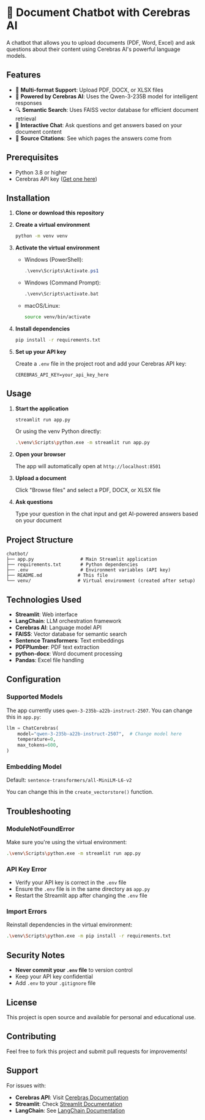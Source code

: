 # 📘 Document Chatbot with Cerebras AI

A chatbot that allows you to upload documents (PDF, Word, Excel) and ask questions about their content using Cerebras AI's powerful language models.

## Features

- 📄 **Multi-format Support**: Upload PDF, DOCX, or XLSX files
- 🤖 **Powered by Cerebras AI**: Uses the Qwen-3-235B model for intelligent responses
- 🔍 **Semantic Search**: Uses FAISS vector database for efficient document retrieval
- 💬 **Interactive Chat**: Ask questions and get answers based on your document content
- 🎯 **Source Citations**: See which pages the answers come from

## Prerequisites

- Python 3.8 or higher
- Cerebras API key ([Get one here](https://cloud.cerebras.ai/))

## Installation

1. **Clone or download this repository**

2. **Create a virtual environment**
   ```bash
   python -m venv venv
   ```

3. **Activate the virtual environment**
   - Windows (PowerShell):
     ```powershell
     .\venv\Scripts\Activate.ps1
     ```
   - Windows (Command Prompt):
     ```cmd
     .\venv\Scripts\activate.bat
     ```
   - macOS/Linux:
     ```bash
     source venv/bin/activate
     ```

4. **Install dependencies**
   ```bash
   pip install -r requirements.txt
   ```

5. **Set up your API key**
   
   Create a `.env` file in the project root and add your Cerebras API key:
   ```
   CEREBRAS_API_KEY=your_api_key_here
   ```

## Usage

1. **Start the application**
   ```bash
   streamlit run app.py
   ```
   Or using the venv Python directly:
   ```bash
   .\venv\Scripts\python.exe -m streamlit run app.py
   ```

2. **Open your browser**
   
   The app will automatically open at `http://localhost:8501`

3. **Upload a document**
   
   Click "Browse files" and select a PDF, DOCX, or XLSX file

4. **Ask questions**
   
   Type your question in the chat input and get AI-powered answers based on your document

## Project Structure

```
chatbot/
├── app.py                 # Main Streamlit application
├── requirements.txt       # Python dependencies
├── .env                   # Environment variables (API key)
├── README.md             # This file
└── venv/                 # Virtual environment (created after setup)
```

## Technologies Used

- **Streamlit**: Web interface
- **LangChain**: LLM orchestration framework
- **Cerebras AI**: Language model API
- **FAISS**: Vector database for semantic search
- **Sentence Transformers**: Text embeddings
- **PDFPlumber**: PDF text extraction
- **python-docx**: Word document processing
- **Pandas**: Excel file handling

## Configuration

### Supported Models

The app currently uses `qwen-3-235b-a22b-instruct-2507`. You can change this in `app.py`:

```python
llm = ChatCerebras(
    model="qwen-3-235b-a22b-instruct-2507",  # Change model here
    temperature=0,
    max_tokens=600,
)
```

### Embedding Model

Default: `sentence-transformers/all-MiniLM-L6-v2`

You can change this in the `create_vectorstore()` function.

## Troubleshooting

### ModuleNotFoundError

Make sure you're using the virtual environment:
```bash
.\venv\Scripts\python.exe -m streamlit run app.py
```

### API Key Error

- Verify your API key is correct in the `.env` file
- Ensure the `.env` file is in the same directory as `app.py`
- Restart the Streamlit app after changing the `.env` file

### Import Errors

Reinstall dependencies in the virtual environment:
```bash
.\venv\Scripts\python.exe -m pip install -r requirements.txt
```

## Security Notes

- **Never commit your `.env` file** to version control
- Keep your API key confidential
- Add `.env` to your `.gitignore` file

## License

This project is open source and available for personal and educational use.

## Contributing

Feel free to fork this project and submit pull requests for improvements!

## Support

For issues with:
- **Cerebras API**: Visit [Cerebras Documentation](https://inference-docs.cerebras.ai/)
- **Streamlit**: Check [Streamlit Documentation](https://docs.streamlit.io/)
- **LangChain**: See [LangChain Documentation](https://python.langchain.com/)
